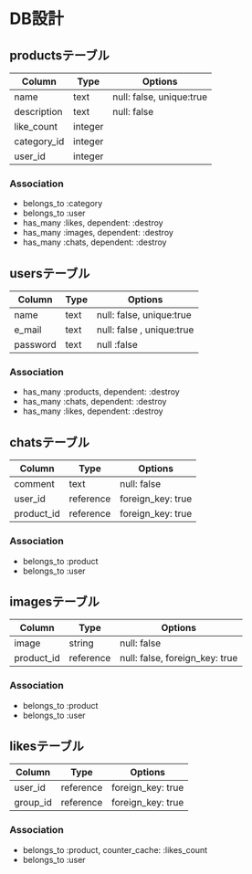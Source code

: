 # **DB設計**



## productsテーブル

|Column|Type|Options|
|------|----|-------|
|name|text|null: false, unique:true|
|description|text|null: false|
|like_count|integer|
|category_id|integer|
|user_id|integer|
### Association
- belongs_to :category
- belongs_to :user
- has_many :likes, dependent: :destroy
- has_many :images, dependent: :destroy
- has_many :chats, dependent: :destroy


## usersテーブル

|Column|Type|Options|
|------|----|-------|
|name|text|null: false, unique:true|
|e_mail|text|null: false , unique:true|
|password|text|null :false|
### Association
- has_many :products, dependent: :destroy
- has_many :chats, dependent: :destroy
- has_many :likes, dependent: :destroy



## chatsテーブル

|Column|Type|Options|
|------|----|-------|
|comment|text|null: false|
|user_id|reference| foreign_key: true|
|product_id|reference| foreign_key: true|
### Association
- belongs_to :product
- belongs_to :user

## imagesテーブル

|Column|Type|Options|
|------|----|-------|
|image|string|null: false|
|product_id|reference|null: false, foreign_key: true|
### Association
- belongs_to :product
- belongs_to :user


## likesテーブル

|Column|Type|Options|
|------|----|-------|
|user_id|reference|foreign_key: true|
|group_id|reference|foreign_key: true|
### Association
- belongs_to :product, counter_cache: :likes_count
- belongs_to :user